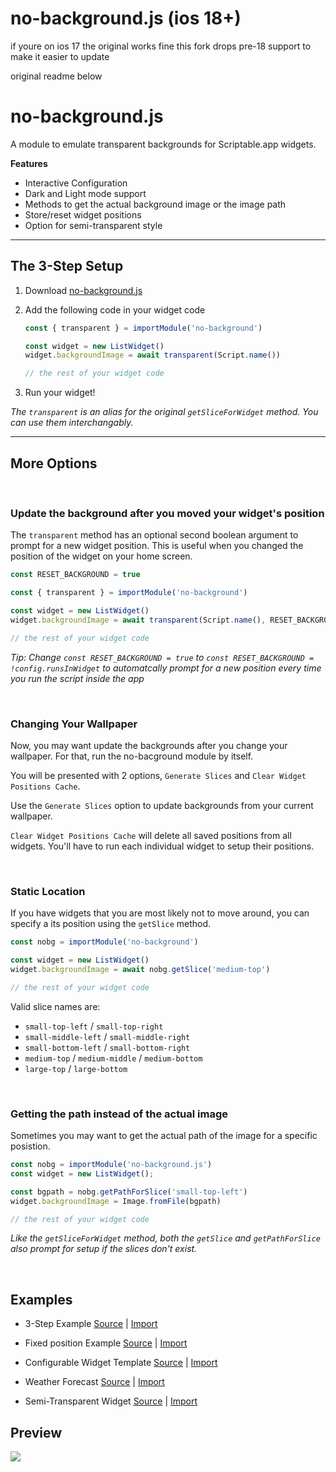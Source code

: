 # no-background.js (ios 18+)

if youre on ios 17 the original works fine
this fork drops pre-18 support to make it easier to update

original readme below

# no-background.js

A module to emulate transparent backgrounds for Scriptable.app widgets.

**Features**
* Interactive Configuration
* Dark and Light mode support
* Methods to get the actual background image or the image path
* Store/reset widget positions
* Option for semi-transparent style

---

## The 3-Step Setup

1. Download [no-background.js](no-background.js)
2. Add the following code in your widget code

    ```javascript
    const { transparent } = importModule('no-background')

    const widget = new ListWidget()
    widget.backgroundImage = await transparent(Script.name())

    // the rest of your widget code
    ```
3. Run your widget!

*The `transparent` is an alias for the original `getSliceForWidget` method. You can use them interchangably.*

---

## More Options

<br />

### Update the background after you moved your widget's position

The `transparent` method has an optional second boolean argument to prompt for a new widget position. This is useful when you changed the position of the widget on your home screen.

```javascript
const RESET_BACKGROUND = true

const { transparent } = importModule('no-background')

const widget = new ListWidget()
widget.backgroundImage = await transparent(Script.name(), RESET_BACKGROUND)

// the rest of your widget code
```

*Tip: Change `const RESET_BACKGROUND = true` to `const RESET_BACKGROUND = !config.runsInWidget` to automatcally prompt for a new position every time you run the script inside the app*

<br>

### Changing Your Wallpaper


Now, you may want update the backgrounds after you change your wallpaper. For that, run the no-bacground module by itself.

You will be presented with 2 options, `Generate Slices` and `Clear Widget Positions Cache`.

Use the `Generate Slices` option to update backgrounds from your current wallpaper.

`Clear Widget Positions Cache` will delete all saved positions from all widgets.
You'll have to run each individual widget to setup their positions.

<br>

### Static Location

If you have widgets that you are most likely not to move around, you can specify a its position using the `getSlice` method.

```javascript
const nobg = importModule('no-background')

const widget = new ListWidget()
widget.backgroundImage = await nobg.getSlice('medium-top')

// the rest of your widget code
```

Valid slice names are:

- `small-top-left` / `small-top-right`
- `small-middle-left` / `small-middle-right`
- `small-bottom-left` / `small-bottom-right`
- `medium-top` /  `medium-middle` / `medium-bottom`
- `large-top` / `large-bottom`

<br>

### Getting the path instead of the actual image

Sometimes you may want to get the actual path of the image for a specific posistion.

```javascript
const nobg = importModule('no-background.js')
const widget = new ListWidget();

const bgpath = nobg.getPathForSlice('small-top-left')
widget.backgroundImage = Image.fromFile(bgpath)

// the rest of your widget code
```

*Like the `getSliceForWidget` method, both the `getSlice` and `getPathForSlice` also prompt for setup if the slices don't exist.*

<br>

## Examples

* 3-Step Example [Source](examples/nobg-auto.js) | [Import](https://open.scriptable.app/run/Import-Script?url=https://github.com/supermamon/scriptable-no-background/examples/nobg-auto.js)

* Fixed position Example [Source](examples/nobg-small-top-left-widget.js) | [Import](https://open.scriptable.app/run/Import-Script?url=https://github.com/supermamon/scriptable-no-background/examples/nobg-small-top-left-widget.js)


* Configurable Widget Template [Source](examples/nobg-configurable-widget-template.js) | [Import](https://open.scriptable.app/run/Import-Script?url=https://github.com/supermamon/scriptable-no-background/examples/nobg-configurable-widget-template.js)

* Weather Forecast [Source](examples/weather-widget-414.js) | [Import](https://open.scriptable.app/run/Import-Script?url=https://github.com/supermamon/scriptable-no-background/examples/weather-widget-414.js)

* Semi-Transparent Widget [Source](examples/semi-transparent.js) | [Import](https://open.scriptable.app/run/Import-Script?url=https://github.com/supermamon/scriptable-no-background/examples/semi-transparent.js)


## Preview

![](preview-lrg.png)
